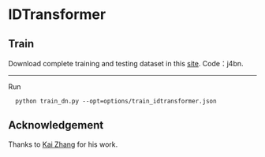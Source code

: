 # IDTransformer

## Train
Download complete training and testing dataset in this [site](https://pan.baidu.com/s/1gAbFRrP80SO52w3BRDyh8g). Code：j4bn.
***
Run 
```
  python train_dn.py --opt=options/train_idtransformer.json
```

## Acknowledgement
Thanks to [Kai Zhang](https://scholar.google.com.hk/citations?user=0RycFIIAAAAJ&hl) for his work.
